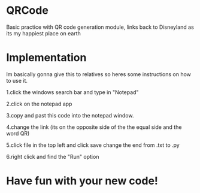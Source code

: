# QRCode
Basic practice with QR code generation module, links back to Disneyland as its my happiest place on earth
# Implementation
Im basically gonna give this to relatives so heres some instructions on how to use it.
  
  1.click the windows search bar and type in "Notepad"
  
  2.click on the notepad app
  
  3.copy and past this code into the notepad window.
  
  4.change the link (its on the opposite side of the the equal side and the word QR) 
  
  5.click file in the top left and click save change the end from .txt to .py
  
  6.right click and find the "Run" option
  
  # Have fun with your new code!
  
